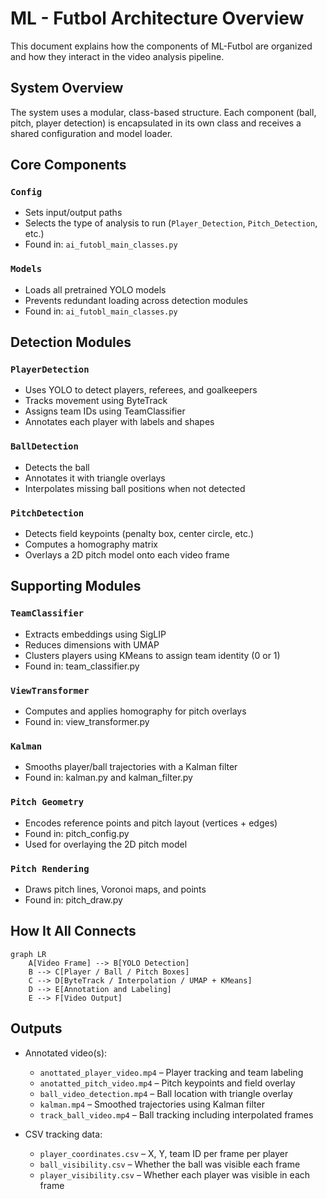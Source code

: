 # ML - Futbol Architecture Overview

This document explains how the components of ML-Futbol are organized and how they interact in the video analysis pipeline.

## System Overview

The system uses a modular, class-based structure. Each component (ball, pitch, player detection) is encapsulated in its own class and receives a shared configuration and model loader.

## Core Components

### `Config`
- Sets input/output paths
- Selects the type of analysis to run (`Player_Detection`, `Pitch_Detection`, etc.)
- Found in: `ai_futobl_main_classes.py`

### `Models`
- Loads all pretrained YOLO models
- Prevents redundant loading across detection modules
- Found in: `ai_futobl_main_classes.py`

## Detection Modules

### `PlayerDetection`
- Uses YOLO to detect players, referees, and goalkeepers
- Tracks movement using ByteTrack
- Assigns team IDs using TeamClassifier
- Annotates each player with labels and shapes

### `BallDetection`
- Detects the ball
- Annotates it with triangle overlays
- Interpolates missing ball positions when not detected

### `PitchDetection`
- Detects field keypoints (penalty box, center circle, etc.)
- Computes a homography matrix
- Overlays a 2D pitch model onto each video frame

## Supporting Modules

### `TeamClassifier`
- Extracts embeddings using SigLIP
- Reduces dimensions with UMAP
- Clusters players using KMeans to assign team identity (0 or 1)
- Found in: team_classifier.py

### `ViewTransformer`
- Computes and applies homography for pitch overlays
- Found in: view_transformer.py

### `Kalman`
- Smooths player/ball trajectories with a Kalman filter
- Found in: kalman.py and kalman_filter.py

### `Pitch Geometry`
- Encodes reference points and pitch layout (vertices + edges)
- Found in: pitch_config.py
- Used for overlaying the 2D pitch model

### `Pitch Rendering`
- Draws pitch lines, Voronoi maps, and points
- Found in: pitch_draw.py

## How It All Connects

```mermaid
graph LR
    A[Video Frame] --> B[YOLO Detection]
    B --> C[Player / Ball / Pitch Boxes]
    C --> D[ByteTrack / Interpolation / UMAP + KMeans]
    D --> E[Annotation and Labeling]
    E --> F[Video Output]
```

## Outputs

- Annotated video(s):
  - `anottated_player_video.mp4` – Player tracking and team labeling
  - `anotatted_pitch_video.mp4` – Pitch keypoints and field overlay
  - `ball_video_detection.mp4` – Ball location with triangle overlay
  - `kalman.mp4` – Smoothed trajectories using Kalman filter
  - `track_ball_video.mp4` – Ball tracking including interpolated frames

- CSV tracking data:
  - `player_coordinates.csv` – X, Y, team ID per frame per player
  - `ball_visibility.csv` – Whether the ball was visible each frame
  - `player_visibility.csv` – Whether each player was visible in each frame

